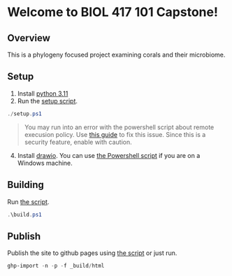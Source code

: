 # Welcome to BIOL 417 101 Capstone!

## Overview
This is a phylogeny focused project examining corals and their microbiome.

## Setup
1. Install [python 3.11](https://www.python.org/downloads/)
2. Run the [setup script](./setup.ps1).
```ps1
./setup.ps1
```
> You may run into an error with the powershell script about remote execusion policy. Use [this guide](https://learn.microsoft.com/en-us/powershell/module/microsoft.powershell.security/set-executionpolicy?view=powershell-7.3) to fix this issue. Since this is a security feature, enable with caution.

4. Install [drawio](https://github.com/jgraph/drawio-desktop/releases/tag/v22.0.3). You can use [the Powershell script](./download_drawio.ps1) if you are on a Windows machine.

## Building
Run [the script](./build.ps1).
```.ps1
.\build.ps1
```

## Publish
Publish the site to github pages using [the script](./publish.ps1) or just run.
```.ps1
ghp-import -n -p -f _build/html
```